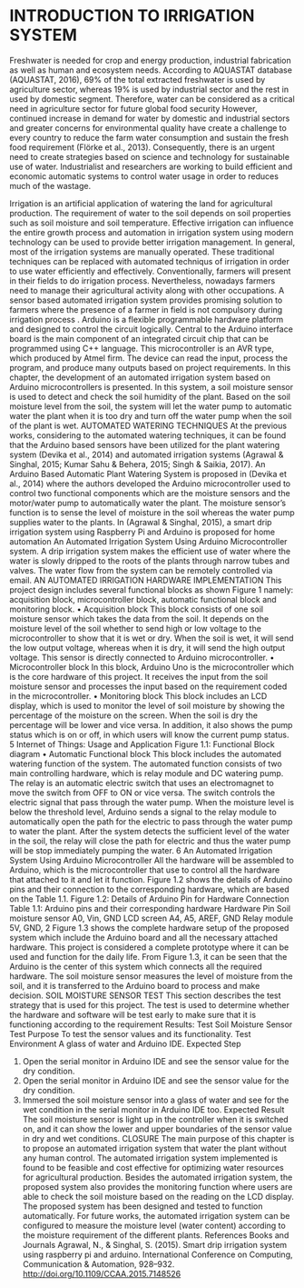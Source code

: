 # INTRODUCTION TO IRRIGATION SYSTEM
Freshwater is needed for crop and energy production, industrial fabrication as well as human and ecosystem needs. According to AQUASTAT database (AQUASTAT, 2016), 69% of the total extracted freshwater is used by agriculture sector, whereas 19% is used by industrial sector and the rest in used by domestic segment. Therefore, water can be considered as a critical need in agriculture sector for future global food security However, continued increase in demand for water by domestic and industrial sectors and greater concerns for environmental quality have create a challenge to every country to reduce the farm water consumption and sustain the fresh food requirement (Flörke et al., 2013). Consequently, there is an urgent need to create strategies based on science and technology for sustainable use of water. Industrialist and researchers are working to build efficient and economic automatic systems to control water usage in order to reduces much of the wastage.

Irrigation is an artificial application of watering the land for agricultural production. The requirement of water to the soil depends on soil properties such as soil moisture and soil temperature. Effective irrigation can influence the entire growth process and automation in irrigation system using modern technology can be used to provide better irrigation management. In general, most of the irrigation systems are manually operated. These traditional techniques can be replaced with automated techniqus of irrigation in order to use
water efficiently and effectively. Conventionally, farmers will present in their fields to do irrigation process. Nevertheless, nowadays farmers need to manage their agricultural activity along with other occupations. A sensor based automated irrigation system provides promising solution to farmers where the presence of a farmer in field is not compulsory during irrigation process
.
Arduino is a flexible programmable hardware platform and designed to control the circuit logically. Central to the Arduino interface board is the main component of an integrated circuit chip that can be programmed using C++ language. This microcontroller is an AVR type, which produced by Atmel firm. The device can read the input, process the program, and produce many outputs based on project requirements. In this chapter, the development of an automated irrigation system based on Arduino microcontrollers is presented. In this system, a soil moisture sensor is used to detect and check the soil humidity of the plant. Based on the soil moisture level from the soil, the system will let the water pump to automatic water the plant when it is too dry and turn off the water pump when the soil of the plant is wet.
AUTOMATED WATERING TECHNIQUES
At the previous works, considering to the automated watering techniques, it can be found that the Arduino based sensors have been utilized for the plant watering system (Devika et al., 2014) and automated irrigation systems (Agrawal & Singhal, 2015; Kumar Sahu & Behera, 2015; Singh & Saikia, 2017).
An Arduino Based Automatic Plant Watering System is proposed in (Devika et al., 2014) where the authors developed the Arduino microcontroller used to control two functional components which are the moisture sensors and the motor/water pump to automatically water the plant. The moisture sensor’s function is to sense the level of moisture in the soil whereas the water pump supplies water to the plants.
In (Agrawal & Singhal, 2015), a smart drip irrigation system using Raspberry Pi and Arduino is proposed for home automation
An Automated Irrigation System Using Arduino Microcontroller
system. A drip irrigation system makes the efficient use of water where the water is slowly dripped to the roots of the plants through narrow tubes and valves. The water flow from the system can be remotely controlled via email.
AN AUTOMATED IRRIGATION HARDWARE IMPLEMENTATION
This project design includes several functional blocks as shown Figure 1 namely: acquisition block, microcontroller block, automatic functional block and monitoring block.
• Acquisition block
This block consists of one soil moisture sensor which takes the data from the soil. It depends on the moisture level of the soil whether to send high or low voltage to the microcontroller to show that it is wet or dry. When the soil is wet, it will send the low output voltage, whereas when it is dry, it will send the high output voltage. This sensor is directly connected to Arduino microcontroller.
• Microcontroller block
In this block, Arduino Uno is the microcontroller which is the core hardware of this project. It receives the input from the soil moisture sensor and processes the input based on the requirement coded in the microcontroller.
• Monitoring block
This block includes an LCD display, which is used to monitor the level of soil moisture by showing the percentage of the moisture on the screen. When the soil is dry the percentage will be lower and vice versa. In addition, it also shows the pump status which is on or off, in which users will know the current pump status.
5
Internet of Things: Usage and Application
Figure 1.1: Functional Block diagram
• Automatic Functional block
This block includes the automated watering function of the system. The automated function consists of two main controlling hardware, which is relay module and DC watering pump. The relay is an automatic electric switch that uses an electromagnet to move the switch from OFF to ON or vice versa. The switch controls the electric signal that pass through the water pump. When the moisture level is below the threshold level, Arduino sends a signal to the relay module to automatically open the path for the electric to pass through the water pump to water the plant. After the system detects the sufficient level of the water in the soil, the relay will close the path for electric and thus the water pump will be stop immediately pumping the water.
6
An Automated Irrigation System Using Arduino Microcontroller
All the hardware will be assembled to Arduino, which is the microcontroller that use to control all the hardware that attached to it and let it function. Figure 1.2 shows the details of Arduino pins and their connection to the corresponding hardware, which are based on the Table 1.1.
Figure 1.2: Details of Arduino Pin for Hardware Connection
Table 1.1: Arduino pins and their corresponding hardware
Hardware
Pin
Soil moisture sensor
A0, Vin, GND
LCD screen
A4, A5, AREF, GND
Relay module
5V, GND, 2
Figure 1.3 shows the complete hardware setup of the proposed system which include the Arduino board and all the necessary attached hardware. This project is considered a complete prototype where it can be used and function for the daily life. From Figure 1.3, it can be seen that the Arduino is the center of this system which connects all the required hardware. The soil moisture sensor measures the level of moisture from the soil, and it is transferred to the Arduino board to process and make decision.
SOIL MOISTURE SENSOR TEST
This section describes the test strategy that is used for this project. The test is used to determine whether the hardware and software will be test early to make sure that it is functioning according to the requirement
Results:
Test
Soil Moisture Sensor
Test Purpose
To test the sensor values and its functionality.
Test Environment
A glass of water and Arduino IDE.
Expected Step
1. Open the serial monitor in Arduino IDE and see the sensor value for the dry condition.
2. Open the serial monitor in Arduino IDE and see the sensor value for the dry condition.
3. Immersed the soil moisture sensor into a glass of water and see for the wet condition in the serial monitor in Arduino
IDE too.
Expected Result
The soil moisture sensor is light up in the controller when it is switched on, and it can show the lower and upper
boundaries of the sensor value in dry and wet conditions.
CLOSURE
The main purpose of this chapter is to propose an automated irrigation system that water the plant without any human control. The automated irrigation system implemented is found to be feasible and cost effective for optimizing water resources for agricultural production. Besides the automated irrigation system, the proposed system also provides the monitoring function where users are able to check the soil moisture based on the reading on the LCD display. The proposed system has been designed and tested to function automatically. For future works, the automated irrigation system can be configured to measure the moisture level (water content) according to the moisture requirement of the different plants.
References
Books and Journals
Agrawal, N., & Singhal, S. (2015). Smart drip irrigation system using raspberry pi and arduino. International Conference on Computing, Communication & Automation, 928–932. http://doi.org/10.1109/CCAA.2015.7148526

